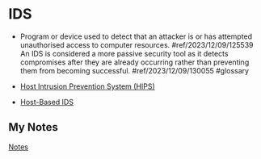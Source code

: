 # IDS
- Program or device used to detect that an attacker is or has attempted unauthorised access to computer resources. #ref/2023/12/09/125539 An IDS is considered a more passive security tool as it detects compromises after they are already occurring rather than preventing them from becoming successful. #ref/2023/12/09/130055 #glossary

- [Host Intrusion Prevention System (HIPS)](host-intrusion-prevention-system.md)
- [Host-Based IDS](host-based-ids.md)
## My Notes
[Notes](mynotes/ids-notes.md)
